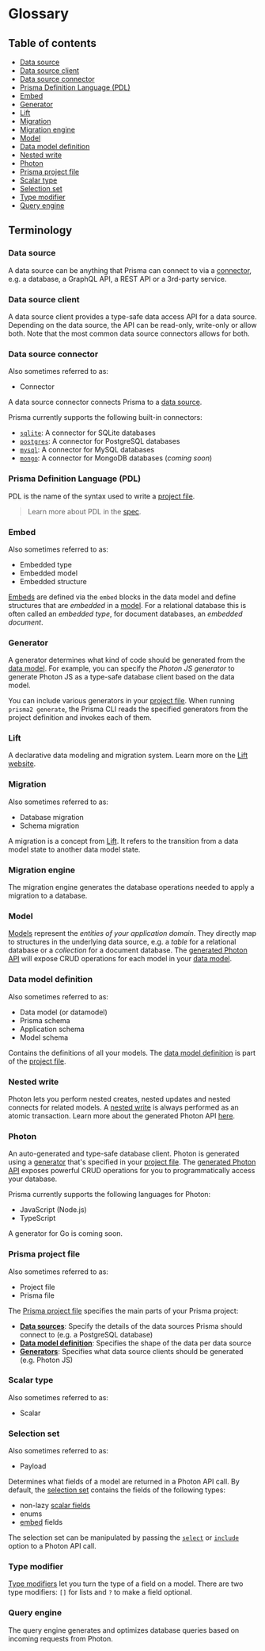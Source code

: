 # Glossary


<!-- ### Composite model

A composite model is a model that doesn't directly map to a structure (e.g. a _table_ or a _collection_) in the underlying data source. Instead, it's composed out of multiple parts from the underlying database. -->

## Table of contents

- [Data source]()
- [Data source client]()
- [Data source connector](#data-source-connector)
- [Prisma Definition Language (PDL)](#prisma-definition-language-pdl)
- [Embed](#embed)
- [Generator](#generator)
- [Lift](#lift)
- [Migration](#migration)
- [Migration engine](#migration-engine)
- [Model](#model)
- [Data model definition](#data-model-definition)
- [Nested write](#nested-write)
- [Photon](#photon)
- [Prisma project file](#prisma-project-file)
- [Scalar type](#scalar-type)
- [Selection set](#selection-set)
- [Type modifier](#type-modifier)
- [Query engine](#query-engine)

## Terminology

### Data source

A data source can be anything that Prisma can connect to via a [connector](#data-source-connector), e.g. a database, a GraphQL API, a REST API or a 3rd-party service.

### Data source client

A data source client provides a type-safe data access API for a data source. Depending on the data source, the API can be read-only, write-only or allow both. Note that the most common data source connectors allows for both.

### Data source connector

Also sometimes referred to as:

- Connector

A data source connector connects Prisma to a [data source](#data-source). 

Prisma currently supports the following built-in connectors:

- [`sqlite`](./core/connectors/sqlite.md): A connector for SQLite databases
- [`postgres`](./core/connectors/postgres.md): A connector for PostgreSQL databases
- [`mysql`](./core/connectors/mysql.md): A connector for MySQL databases
- [`mongo`](./core/connectors/mongo.md): A connector for MongoDB databases (_coming soon_)

### Prisma Definition Language (PDL)

PDL is the name of the syntax used to write a [project file](#prisma-project-file).

> Learn more about PDL in the [spec](https://github.com/prisma/rfcs/blob/0002-datamodel-2/text/0002-datamodel.md).

### Embed

Also sometimes referred to as:

- Embedded type
- Embedded model
- Embedded structure

[Embeds](./data-modeling.md#embeds) are defined via the `embed` blocks in the data model and define structures that are _embedded_ in a [model](#model). For a relational database this is often called an _embedded type_, for document databases, an _embedded document_.  

### Generator

A generator determines what kind of code should be generated from the [data model](#data-model-definition). For example, you can specify the _Photon JS generator_ to generate Photon JS as a type-safe database client based on the data model.

You can include various generators in your [project file](#prisma-project-file). When running `prisma2 generate`, the Prisma CLI reads the specified generators from the project definition and invokes each of them.

### Lift

A declarative data modeling and migration system. Learn more on the [Lift website](https://lift.prisma.io/).

### Migration

Also sometimes referred to as:

- Database migration
- Schema migration

A migration is a concept from [Lift](#lift). It refers to the transition from a data model state to another data model state. 

### Migration engine

The migration engine generates the database operations needed to apply a migration to a database.

### Model

[Models](./data-modeling.md#models) represent the _entities of your application domain_. They directly map to structures in the underlying data source, e.g. a _table_ for a relational database or a _collection_ for a document database. The [generated Photon API](./photon/api.md) will expose CRUD operations for each model in your [data model](#data-model-definition).

### Data model definition

Also sometimes referred to as: 

- Data model (or datamodel)
- Prisma schema
- Application schema
- Model schema

Contains the definitions of all your models. The [data model definition](./data-modeling.md#data-model-definition) is part of the [project file](#prisma-project-file).

### Nested write

Photon lets you perform nested creates, nested updates and nested connects for related models. A [nested write](./relations.md#nested-writes) is always performed as an atomic transaction. Learn more about the generated Photon API [here](./photon/api.md).

### Photon

An auto-generated and type-safe database client. Photon is generated using a [generator](#generator) that's specified in your [project file](#prisma-project-file). The [generated Photon API](./photon/api.md) exposes powerful CRUD operations for you to programmatically access your database.

Prisma currently supports the following languages for Photon:

- JavaScript (Node.js)
- TypeScript

A generator for Go is coming soon.

### Prisma project file

Also sometimes referred to as:

- Project file
- Prisma file

The [Prisma project file](./prisma-project-file.md) specifies the main parts of your Prisma project:

- [**Data sources**](#data-source): Specify the details of the data sources Prisma should connect to (e.g. a PostgreSQL database)
- [**Data model definition**](#data-model-definition): Specifies the shape of the data per data source
- [**Generators**](#generator): Specifies what data source clients should be generated (e.g. Photon JS)

### Scalar type

Also sometimes referred to as: 

- Scalar

### Selection set

Also sometimes referred to as: 

- Payload

Determines what fields of a model are returned in a Photon API call. By default, the [selection set](./photon/api.md#selection-sets) contains the fields of the following types:

- non-lazy [scalar fields](./data-modeling.md#scalar-types)
- enums
- [embed](./data-modeling.md#embeds) fields

The selection set can be manipulated by passing the [`select`](./photon/api.md#select-exclusively-via-select) or [`include`](./photon/api.md#include-additionally-via-include) option to a Photon API call.

### Type modifier

[Type modifiers](./data-modeling.md#type-modifiers) let you turn the type of a field on a model. There are two type modifiers: `[]` for lists and `?` to make a field optional. 

### Query engine

The query engine generates and optimizes database queries based on incoming requests from Photon. 
